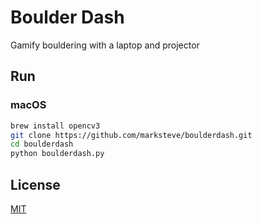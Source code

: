 # Boulder Dash

Gamify bouldering with a laptop and projector

## Run

### macOS

```bash
brew install opencv3
git clone https://github.com/marksteve/boulderdash.git
cd boulderdash
python boulderdash.py
```

## License

[MIT](https://marksteve.mit-license.org)

